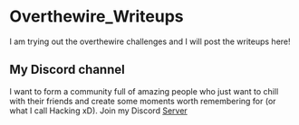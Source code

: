 # Overthewire_Writeups

I am trying out the overthewire challenges and I will post the writeups here!


## My Discord channel

I want to form a community full of amazing people who just want to chill with their friends and create some moments worth remembering for (or what I call Hacking xD). Join my Discord [Server](https://discord.com/invite/xhazn7Rr) 
